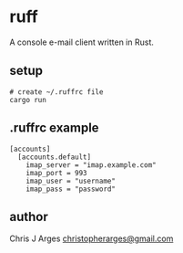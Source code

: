 # ruff

A console e-mail client written in Rust.

## setup
```
# create ~/.ruffrc file
cargo run
```

## .ruffrc example
```
[accounts]
  [accounts.default]
    imap_server = "imap.example.com"
    imap_port = 993
    imap_user = "username"
    imap_pass = "password"
```

## author

Chris J Arges <christopherarges@gmail.com>

